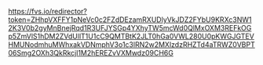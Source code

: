 https://fvs.io/redirector?token=ZHhpVXFFY1pNeVc0c2FZdDEzamRXUDlyVkJDZ2FYbU9KRXc3NW12K3V0b2gyMnBnejRqd1R3UFJYSGp4YXhyTW5mcWd0QlMxOXM3REFkOGp5ZmVlS1hDM2ZVdUllT1U1cC9QMTBtK2JLT0hGa0VWL280U0pKWGJGTEVHMUNodmhuMWhxakVDNmphV3o1c3lRN2w2MXlzdzRHZTd4aTRWZ0VBPT06Smg2OXh3QkRkcjl1M2hEREZvVXMwdz09CH6G


